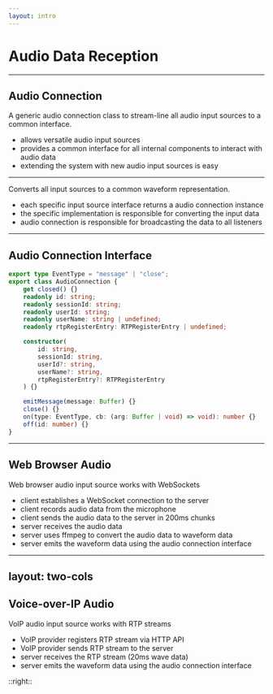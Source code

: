 ```yaml
---
layout: intro
---
```


# Audio Data Reception

<Toc mode="onlySiblings" />

---

## Audio Connection

A generic audio connection class to stream-line all audio input sources to a common interface.

-   allows versatile audio input sources
-   provides a common interface for all internal components to interact with audio data
-   extending the system with new audio input sources is easy

<div v-click>

<hr class="my-4" style="border-color: #94a8ff" />

Converts all input sources to a common waveform representation.

-   each specific input source interface returns a audio connection instance
-   the specific implementation is responsible for converting the input data
-   audio connection is responsible for broadcasting the data to all listeners

</div>

---

## Audio Connection Interface

```ts {all|3-8|1,18-21}
export type EventType = "message" | "close";
export class AudioConnection {
	get closed() {}
	readonly id: string;
	readonly sessionId: string;
	readonly userId: string;
	readonly userName: string | undefined;
	readonly rtpRegisterEntry: RTPRegisterEntry | undefined;

	constructor(
		id: string,
		sessionId: string,
		userId?: string,
		userName?: string,
		rtpRegisterEntry?: RTPRegisterEntry
	) {}

	emitMessage(message: Buffer) {}
	close() {}
	on(type: EventType, cb: (arg: Buffer | void) => void): number {}
	off(id: number) {}
}
```

---

## Web Browser Audio

Web browser audio input source works with WebSockets

-   client establishes a WebSocket connection to the server
-   client records audio data from the microphone
-   client sends the audio data to the server in 200ms chunks
-   server receives the audio data
-   server uses ffmpeg to convert the audio data to waveform data
-   server emits the waveform data using the audio connection interface

---
layout: two-cols
---

## Voice-over-IP Audio

VoIP audio input source works with RTP streams

-   VoIP provider registers RTP stream via HTTP API
-   VoIP provider sends RTP stream to the server
-   server receives the RTP stream (20ms wave data)
-   server emits the waveform data using the audio connection interface

::right::

<v-img src="./img/voip-communication-flow.png" width="600px" height="500px" />
